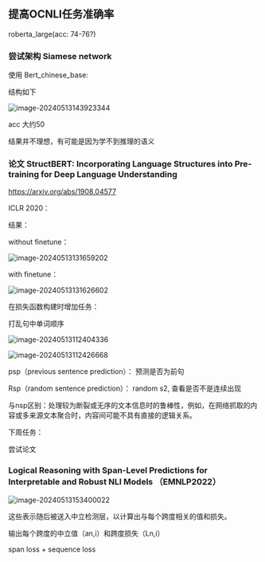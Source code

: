 ## 提高OCNLI任务准确率

roberta_large(acc: 74-76?)

### 尝试架构 Siamese network

使用 Bert_chinese_base:

结构如下

![image-20240513143923344](C:/Users/wyd/AppData/Roaming/Typora/typora-user-images/image-20240513143923344.png)



acc 大约50

结果并不理想，有可能是因为学不到推理的语义

### 论文 StructBERT: Incorporating Language Structures into Pre-training for Deep Language Understanding

https://arxiv.org/abs/1908.04577

ICLR 2020：

结果：

without finetune：

![image-20240513131659202](C:/Users/wyd/AppData/Roaming/Typora/typora-user-images/image-20240513131659202.png)

with finetune：

![image-20240513131626602](C:/Users/wyd/AppData/Roaming/Typora/typora-user-images/image-20240513131626602.png)

在损失函数构建时增加任务：

打乱句中单词顺序

![image-20240513112404336](C:/Users/wyd/AppData/Roaming/Typora/typora-user-images/image-20240513112404336.png)



![image-20240513112426668](C:/Users/wyd/AppData/Roaming/Typora/typora-user-images/image-20240513112426668.png)

psp（previous sentence prediction）： 预测是否为前句

Rsp（random sentence prediction）： random s2, 查看是否不是连续出现

与nsp区别：处理较为断裂或无序的文本信息时的鲁棒性，例如，在网络抓取的内容或多来源文本聚合时，内容间可能不具有直接的逻辑关系。



下周任务：

尝试论文

### Logical Reasoning with Span-Level Predictions for Interpretable and Robust NLI Models （EMNLP2022）

![image-20240513153400022](C:/Users/wyd/AppData/Roaming/Typora/typora-user-images/image-20240513153400022.png)

这些表示随后被送入中立检测层，以计算出与每个跨度相关的值和损失。

输出每个跨度的中立值（an,i）和跨度损失（Ln,i）

span loss + sequence loss 
